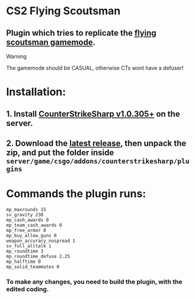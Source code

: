 # **CS2  Flying Scoutsman**

## Plugin which tries to replicate the [flying scoutsman gamemode](https://counterstrike.fandom.com/wiki/Flying_Scoutsman).

> [!WARNING]
> The gamemode should be CASUAL, otherwise CTs wont have a defuser!

# Installation:
## 1. Install [CounterStrikeSharp v1.0.305+](https://github.com/roflmuffin/CounterStrikeSharp) on the server.
## 2. Download the [latest release](https://github.com/ProGamerXDP/CS2FlyingScoutsman/releases), then unpack the zip, and put the folder inside `server/game/csgo/addons/counterstrikesharp/plugins`

# Commands the plugin runs:
```
mp_maxrounds 15
sv_gravity 230
mp_cash_awards 0
mp_team_cash_awards 0
mp_free_armor 0
mp_buy_allow_guns 0
weapon_accuracy_nospread 1
sv_full_alltalk 1
mp_roundtime 3
mp_roundtime_defuse 2.25
mp_halftime 0
mp_solid_teammates 0
```
### To make any changes, you need to build the plugin, with the edited coding.
